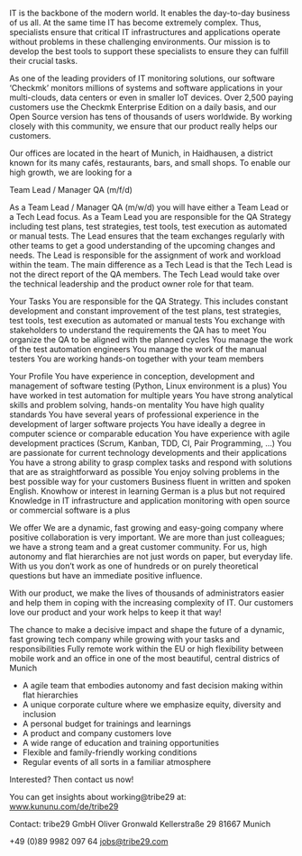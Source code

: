 
IT is the backbone of the modern world. It enables the day-to-day business of us all. At the same time IT has become extremely complex. Thus, specialists ensure
that critical IT infrastructures and applications operate without problems in these challenging environments. Our mission is to develop the best tools to support 
these specialists to ensure they can fulfill their crucial tasks.

As one of the leading providers of IT monitoring solutions, our software ‘Checkmk’ monitors millions of systems and software applications in your multi-clouds, 
data centers or even in smaller IoT devices. Over 2,500 paying customers use the Checkmk Enterprise Edition on a daily basis, and our Open Source version has tens 
of thousands of users worldwide. By working closely with this community, we ensure that our product really helps our customers.

Our offices are located in the heart of Munich, in Haidhausen, a district known for its many cafés, restaurants, bars, and small shops. To enable our high growth, 
we are looking for a

Team Lead / Manager QA (m/f/d)
 
As a Team Lead / Manager QA (m/w/d) you will have either a Team Lead or a Tech Lead focus. As a Team Lead you are responsible for the QA Strategy including test
plans, test strategies, test tools, test execution as automated or manual tests. The Lead ensures that the team exchanges regularly with other teams to get a good 
understanding of the upcoming changes and needs. The Lead is responsible for the assignment of work and workload within the team. The main difference as a Tech Lead 
is that the Tech Lead is not the direct report of the QA members. The Tech Lead would take over the technical leadership and the product owner role for that team.
 
Your Tasks
You are responsible for the QA Strategy. This includes constant development and constant improvement of the test plans, test strategies, test tools, test execution as automated or manual tests
You exchange with stakeholders to understand the requirements the QA has to meet
You organize the QA to be aligned with the planned cycles
You manage the work of the test automation engineers
You manage the work of the manual testers
You are working hands-on together with your team members
 
Your Profile
You have experience in conception, development and management of software testing (Python, Linux environment is a plus)
You have worked in test automation for multiple years
You have strong analytical skills and problem solving, hands-on mentality
You have high quality standards
You have several years of professional experience in the development of larger software projects
You have ideally a degree in computer science or comparable education
You have experience with agile development practices (Scrum, Kanban, TDD, CI, Pair Programming, …)
You are passionate for current technology developments and their applications
You have a strong ability to grasp complex tasks and respond with solutions that are as straightforward as possible
You enjoy solving problems in the best possible way for your customers
Business fluent in written and spoken English. Knowhow or interest in learning German is a plus but not required
Knowledge in IT infrastructure and application monitoring with open source or commercial software is a plus
 
We offer
We are a dynamic, fast growing and easy-going company where positive collaboration is very important. We are more than just colleagues; we have a strong team and a 
great customer community. For us, high autonomy and flat hierarchies are not just words on paper, but everyday life. With us you don’t work as one of hundreds or on 
purely theoretical questions but have an immediate positive influence.

With our product, we make the lives of thousands of administrators easier and help them in coping with the increasing complexity of IT. Our customers love our product
and your work helps to keep it that way!

The chance to make a decisive impact and shape the future of a dynamic, fast growing tech company while growing with your tasks and responsibilities
Fully remote work within the EU or high flexibility between mobile work and an office in one of the most beautiful, central districs of Munich
- A agile team that embodies autonomy and fast decision making within flat hierarchies
- A unique corporate culture where we emphasize equity, diversity and inclusion
- A personal budget for trainings and learnings
- A product and company customers love
- A wide range of education and training opportunities
- Flexible and family-friendly working conditions
- Regular events of all sorts in a familiar atmosphere
 
Interested? Then contact us now!

You can get insights about working@tribe29 at: www.kununu.com/de/tribe29

Contact:
tribe29 GmbH
Oliver Gronwald
Kellerstraße 29
81667 Munich

+49 (0)89 9982 097 64
jobs@tribe29.com
